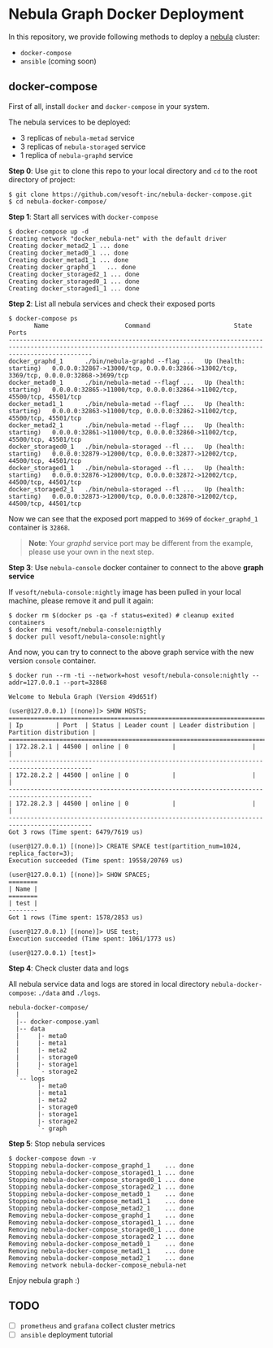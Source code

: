 # Nebula Graph Docker Deployment

In this repository, we provide following methods to deploy a [nebula](https://github.com/vesoft-inc/nebula) cluster:

- `docker-compose`
- `ansible` (coming soon)

## docker-compose

First of all, install `docker` and `docker-compose` in your system.

The nebula services to be deployed:

- 3 replicas of `nebula-metad` service
- 3 replicas of `nebula-storaged` service
- 1 replica of `nebula-graphd` service

**Step 0**: Use `git` to clone this repo to your local directory and `cd` to the root directory of project:

```shell
$ git clone https://github.com/vesoft-inc/nebula-docker-compose.git
$ cd nebula-docker-compose/
```

**Step 1**: Start all services with `docker-compose`

```shell
$ docker-compose up -d
Creating network "docker_nebula-net" with the default driver
Creating docker_metad2_1 ... done
Creating docker_metad0_1 ... done
Creating docker_metad1_1 ... done
Creating docker_graphd_1   ... done
Creating docker_storaged2_1 ... done
Creating docker_storaged0_1 ... done
Creating docker_storaged1_1 ... done
```

**Step 2**: List all nebula services and check their exposed ports

``` shell
$ docker-compose ps
       Name                     Command                       State                                                   Ports
-------------------------------------------------------------------------------------------------------------------------------------------------------------------
docker_graphd_1      ./bin/nebula-graphd --flag ...   Up (health: starting)   0.0.0.0:32867->13000/tcp, 0.0.0.0:32866->13002/tcp, 3369/tcp, 0.0.0.0:32868->3699/tcp
docker_metad0_1      ./bin/nebula-metad --flagf ...   Up (health: starting)   0.0.0.0:32865->11000/tcp, 0.0.0.0:32864->11002/tcp, 45500/tcp, 45501/tcp
docker_metad1_1      ./bin/nebula-metad --flagf ...   Up (health: starting)   0.0.0.0:32863->11000/tcp, 0.0.0.0:32862->11002/tcp, 45500/tcp, 45501/tcp
docker_metad2_1      ./bin/nebula-metad --flagf ...   Up (health: starting)   0.0.0.0:32861->11000/tcp, 0.0.0.0:32860->11002/tcp, 45500/tcp, 45501/tcp
docker_storaged0_1   ./bin/nebula-storaged --fl ...   Up (health: starting)   0.0.0.0:32879->12000/tcp, 0.0.0.0:32877->12002/tcp, 44500/tcp, 44501/tcp
docker_storaged1_1   ./bin/nebula-storaged --fl ...   Up (health: starting)   0.0.0.0:32876->12000/tcp, 0.0.0.0:32872->12002/tcp, 44500/tcp, 44501/tcp
docker_storaged2_1   ./bin/nebula-storaged --fl ...   Up (health: starting)   0.0.0.0:32873->12000/tcp, 0.0.0.0:32870->12002/tcp, 44500/tcp, 44501/tcp
```

Now we can see that the exposed port mapped to `3699` of `docker_graphd_1` container is `32868`.

> **Note**: Your *graphd* service port may be different from the example, please use your own in the next step.

**Step 3**: Use `nebula-console` docker container to connect to the above **graph service**

If `vesoft/nebula-console:nightly` image has been pulled in your local machine, please remove it and pull it again:

```shell
$ docker rm $(docker ps -qa -f status=exited) # cleanup exited containers
$ docker rmi vesoft/nebula-console:nigthly
$ docker pull vesoft/nebula-console:nightly
```

And now, you can try to connect to the above graph service with the new version `console` container.

``` shell
$ docker run --rm -ti --network=host vesoft/nebula-console:nightly --addr=127.0.0.1 --port=32868

Welcome to Nebula Graph (Version 49d651f)

(user@127.0.0.1) [(none)]> SHOW HOSTS;
=============================================================================================
| Ip         | Port  | Status | Leader count | Leader distribution | Partition distribution |
=============================================================================================
| 172.28.2.1 | 44500 | online | 0            |                     |                        |
---------------------------------------------------------------------------------------------
| 172.28.2.2 | 44500 | online | 0            |                     |                        |
---------------------------------------------------------------------------------------------
| 172.28.2.3 | 44500 | online | 0            |                     |                        |
---------------------------------------------------------------------------------------------
Got 3 rows (Time spent: 6479/7619 us)

(user@127.0.0.1) [(none)]> CREATE SPACE test(partition_num=1024, replica_factor=3);
Execution succeeded (Time spent: 19558/20769 us)

(user@127.0.0.1) [(none)]> SHOW SPACES;
========
| Name |
========
| test |
--------
Got 1 rows (Time spent: 1578/2853 us)

(user@127.0.0.1) [(none)]> USE test;
Execution succeeded (Time spent: 1061/1773 us)

(user@127.0.0.1) [test]>
```

**Step 4**: Check cluster data and logs

All nebula service data and logs are stored in local directory `nebula-docker-compose`: `./data` and `./logs`.

```text
nebula-docker-compose/
  |
  |-- docker-compose.yaml
  |-- data
  |     |- meta0
  |     |- meta1
  |     |- meta2
  |     |- storage0
  |     |- storage1
  |     `- storage2
  `-- logs
        |- meta0
        |- meta1
        |- meta2
        |- storage0
        |- storage1
        |- storage2
        `- graph
```

**Step 5**: Stop nebula services

```shell
$ docker-compose down -v
Stopping nebula-docker-compose_graphd_1    ... done
Stopping nebula-docker-compose_storaged1_1 ... done
Stopping nebula-docker-compose_storaged0_1 ... done
Stopping nebula-docker-compose_storaged2_1 ... done
Stopping nebula-docker-compose_metad0_1    ... done
Stopping nebula-docker-compose_metad1_1    ... done
Stopping nebula-docker-compose_metad2_1    ... done
Removing nebula-docker-compose_graphd_1    ... done
Removing nebula-docker-compose_storaged1_1 ... done
Removing nebula-docker-compose_storaged0_1 ... done
Removing nebula-docker-compose_storaged2_1 ... done
Removing nebula-docker-compose_metad0_1    ... done
Removing nebula-docker-compose_metad1_1    ... done
Removing nebula-docker-compose_metad2_1    ... done
Removing network nebula-docker-compose_nebula-net
```

Enjoy nebula graph :)

## TODO

- [ ] `prometheus` and `grafana` collect cluster metrics
- [ ] `ansible` deployment tutorial
